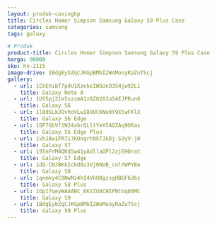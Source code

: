 ```yaml
---
layout: produk-casinghp
title: Circles Homer Simpson Samsung Galaxy S9 Plus Case
categories: samsung
tags: galaxy

# Produk
product-title: Circles Homer Simpson Samsung Galaxy S9 Plus Case
harga: 90000
sku: hn-2115
image-drive: 1BdgEybZqCJKGpBMbI2WoMooyRaZuTScj
gallery:
  - url: 1CkEhibT7p4U1XzekeIW5UnO3S4jw92L1
    title: Galaxy Note 8
  - url: 1US5pj21e5xzzmA1z8ZO203a5AEJPRun8
    title: Galaxy S6
  - url: 1l8dSLkJOvhoVLwI89UC6Nu0Y9XtwFKlX
    title: Galaxy S6 Edge
  - url: 1OF7GbVf1N24xbrQLltYeX5AQZAq9O6as
    title: Galaxy S6 Edge Plus
  - url: 1vhJ8w1FR7i7KOnqrh9kTJkDj-S3yV-j0
    title: Galaxy S7
  - url: 195nPrM4QKdSw41yAdllaOPl2zjEH0rat
    title: Galaxy S7 Edge
  - url: 1dQ-CNJBKkIcKd8z3Vj0NVB_cnlYWPYEe
    title: Galaxy S8
  - url: 1qnmky4C0NwMz4hI4VhU0gzsgHBGF636z
    title: Galaxy S8 Plus
  - url: 1OpI7qeyWAAABC_EKYZU8CHIPNtGq60MC
    title: Galaxy S9
  - url: 1BdgEybZqCJKGpBMbI2WoMooyRaZuTScj
    title: Galaxy S9 Plus
---
```

